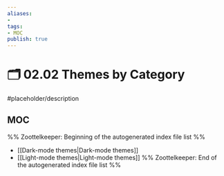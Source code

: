 ```yaml
---
aliases:
- 
tags:
- MOC
publish: true
---
```


# 🗂️ 02.02 Themes by Category

#placeholder/description 

## MOC

%% Zoottelkeeper: Beginning of the autogenerated index file list  %%
-  [[Dark-mode themes|Dark-mode themes]]
-  [[Light-mode themes|Light-mode themes]]
%% Zoottelkeeper: End of the autogenerated index file list  %%
